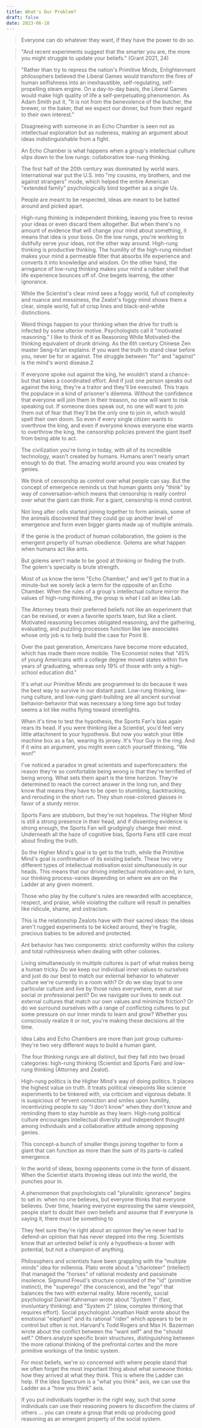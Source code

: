 ```yaml
---
title: What's Our Problem?
draft: false
date: 2023-06-18
---
```


> Everyone can do whatever they want, if they have the power to do so.

> "And recent experiments suggest that the smarter you are, the more you might struggle to update your beliefs." (Grant 2021, 24)

> "Rather than try to repress the nation's Primitive Minds, Enlightenment philosophers believed the Liberal Games would transform the fires of human selfishness into an inexhaustible, self-regulating, self-propelling steam engine. On a day-to-day basis, the Liberal Games would make high quality of life a self-perpetuating phenomenon. As Adam Smith put it, "It is not from the benevolence of the butcher, the brewer, or the baker, that we expect our dinner, but from their regard to their own interest."

> Disagreeing with someone in an Echo Chamber is seen not as intellectual exploration but as rudeness, making an argument about ideas indistinguishable from a fight.

> An Echo Chamber is what happens when a group's intellectual culture slips down to the low rungs: collaborative low-rung thinking.

> The first half of the 20th century was dominated by world wars. International war put the U.S. into "my cousins, my brothers, and me against strangers" mode, which helped the entire American "extended family" psychologically bind together as a single Us.

> People are meant to be respected, ideas are meant to be batted around and picked apart.

> High-rung thinking is independent thinking, leaving you free to revise your ideas or even discard them altogether. But when there's no amount of evidence that will change your mind about something, it means that idea is your boss. On the low rungs, you're working to dutifully serve your ideas, not the other way around. High-rung thinking is productive thinking. The humility of the high-rung mindset makes your mind a permeable filter that absorbs life experience and converts it into knowledge and wisdom. On the other hand, the arrogance of low-rung thinking makes your mind a rubber shell that life experience bounces off of. One begets learning, the other ignorance.

> While the Scientist's clear mind sees a foggy world, full of complexity and nuance and messiness, the Zealot's foggy mind shows them a clear, simple world, full of crisp lines and black-and-white distinctions.

> Weird things happen to your thinking when the drive for truth is infected by some ulterior motive. Psychologists call it "motivated reasoning." I like to think of it as Reasoning While Motivated-the thinking equivalent of drunk driving. As the 6th century Chinese Zen master Seng-ts'an explains: If you want the truth to stand clear before you, never be for or against. The struggle between "for" and "against" is the mind's worst disease.2

> If everyone spoke out against the king, he wouldn't stand a chance-but that takes a coordinated effort. And if just one person speaks out against the king, they're a traitor and they'll be executed. This traps the populace in a kind of prisoner's dilemma. Without the confidence that everyone will join them in their treason, no one will want to risk speaking out. If someone does speak out, no one will want to join them out of fear that they'll be the only one to join in, which would spell their own doom. So even if every single citizen wants to overthrow the king, and even if everyone knows everyone else wants to overthrow the king, the censorship policies prevent the giant itself from being able to act.

> The civilization you're living in today, with all of its incredible technology, wasn't created by humans. Humans aren't nearly smart enough to do that. The amazing world around you was created by genies.

> We think of censorship as control over what people can say. But the concept of emergence reminds us that human giants only "think" by way of conversation-which means that censorship is really control over what the giant can think. For a giant, censorship is mind control.

> Not long after cells started joining together to form animals, some of the animals discovered that they could go up another level of emergence and form even bigger giants made up of multiple animals.

> If the genie is the product of human collaboration, the golem is the emergent property of human obedience. Golems are what happen when humans act like ants.

> But golems aren't made to be good at thinking or finding the truth. The golem's specialty is brute strength.

> Most of us know the term "Echo Chamber," and we'll get to that in a minute-but we sorely lack a term for the opposite of an Echo Chamber. When the rules of a group's intellectual culture mirror the values of high-rung thinking, the group is what I call an Idea Lab.

> The Attorney treats their preferred beliefs not like an experiment that can be revised, or even a favorite sports team, but like a client. Motivated reasoning becomes obligated reasoning, and the gathering, evaluating, and puzzling processes function like law associates whose only job is to help build the case for Point B.

> Over the past generation, Americans have become more educated, which has made them more mobile. The Economist notes that "45% of young Americans with a college degree moved states within five years of graduating, whereas only 19% of those with only a high-school education did."

> It's what our Primitive Minds are programmed to do because it was the best way to survive in our distant past. Low-rung thinking, low-rung culture, and low-rung giant-building are all ancient survival behavior-behavior that was necessary a long time ago but today seems a lot like moths flying toward streetlights.

> When it's time to test the hypothesis, the Sports Fan's bias again rears its head. If you were thinking like a Scientist, you'd feel very little attachment to your hypothesis. But now you watch your little machine box as a fan, wearing its jersey. It's Your Guy in the ring. And if it wins an argument, you might even catch yourself thinking, "We won!"

> I've noticed a paradox in great scientists and superforecasters: the reason they're so comfortable being wrong is that they're terrified of being wrong. What sets them apart is the time horizon. They're determined to reach the correct answer in the long run, and they know that means they have to be open to stumbling, backtracking, and rerouting in the short run. They shun rose-colored glasses in favor of a sturdy mirror.

> Sports Fans are stubborn, but they're not hopeless. The Higher Mind is still a strong presence in their head, and if dissenting evidence is strong enough, the Sports Fan will grudgingly change their mind. Underneath all the haze of cognitive bias, Sports Fans still care most about finding the truth.

> So the Higher Mind's goal is to get to the truth, while the Primitive Mind's goal is confirmation of its existing beliefs. These two very different types of intellectual motivation exist simultaneously in our heads. This means that our driving intellectual motivation-and, in turn, our thinking process-varies depending on where we are on the Ladder at any given moment.

> Those who play by the culture's rules are rewarded with acceptance, respect, and praise, while violating the culture will result in penalties like ridicule, shame, and ostracism.

> This is the relationship Zealots have with their sacred ideas: the ideas aren't rugged experiments to be kicked around, they're fragile, precious babies to be adored and protected.

> Ant behavior has two components: strict conformity within the colony and total ruthlessness when dealing with other colonies.

> Living simultaneously in multiple cultures is part of what makes being a human tricky. Do we keep our individual inner values to ourselves and just do our best to match our external behavior to whatever culture we're currently in a room with? Or do we stay loyal to one particular culture and live by those rules everywhere, even at our social or professional peril? Do we navigate our lives to seek out external cultures that match our own values and minimize friction? Or do we surround ourselves with a range of conflicting cultures to put some pressure on our inner minds to learn and grow? Whether you consciously realize it or not, you're making these decisions all the time.

> Idea Labs and Echo Chambers are more than just group cultures-they're two very different ways to build a human giant.

> The four thinking rungs are all distinct, but they fall into two broad categories: high-rung thinking (Scientist and Sports Fan) and low-rung thinking (Attorney and Zealot).

> High-rung politics is the Higher Mind's way of doing politics. It places the highest value on truth. It treats political viewpoints like science experiments to be tinkered with, via criticism and vigorous debate. It is suspicious of fervent conviction and smiles upon humility, incentivizing people to say "I don't know" when they don't know and reminding them to stay humble as they learn. High-rung political culture encourages intellectual diversity and independent thought among individuals and a collaborative attitude among opposing genies.

> This concept-a bunch of smaller things joining together to form a giant that can function as more than the sum of its parts-is called emergence.

> In the world of ideas, boxing opponents come in the form of dissent. When the Scientist starts throwing ideas out into the world, the punches pour in.

> A phenomenon that psychologists call "pluralistic ignorance" begins to set in: when no one believes, but everyone thinks that everyone believes. Over time, hearing everyone expressing the same viewpoint, people start to doubt their own beliefs and assume that if everyone is saying it, there must be something to

> They feel sure they're right about an opinion they've never had to defend-an opinion that has never stepped into the ring. Scientists know that an untested belief is only a hypothesis-a boxer with potential, but not a champion of anything.

> Philosophers and scientists have been grappling with the "multiple minds" idea for millennia. Plato wrote about a "charioteer" (intellect) that managed the "horses" of rational modesty and passionate insolence. Sigmund Freud's structure consisted of the "id" (primitive instinct), the "superego" (the conscience), and the "ego" that balances the two with external reality. More recently, social psychologist Daniel Kahneman wrote about "System 1" (fast, involuntary thinking) and "System 2" (slow, complex thinking that requires effort). Social psychologist Jonathan Haidt wrote about the emotional "elephant" and its rational "rider" which appears to be in control but often is not. Harvard's Todd Rogers and Max H. Bazerman wrote about the conflict between the "want self" and the "should self." Others analyze specific brain structures, distinguishing between the more rational thinking of the prefrontal cortex and the more primitive workings of the limbic system.

> For most beliefs, we're so concerned with where people stand that we often forget the most important thing about what someone thinks: how they arrived at what they think. This is where the Ladder can help. If the Idea Spectrum is a "what you think" axis, we can use the Ladder as a "how you think" axis.

> If you put individuals together in the right way, such that some individuals can use their reasoning powers to disconfirm the claims of others … you can create a group that ends up producing good reasoning as an emergent property of the social system.